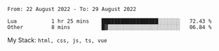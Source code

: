 <!--START_SECTION:waka-->

```text
From: 22 August 2022 - To: 29 August 2022

Lua           1 hr 25 mins    ██████████████████░░░░░░░   72.43 %
Other         8 mins          █▓░░░░░░░░░░░░░░░░░░░░░░░   06.84 %
```

<!--END_SECTION:waka-->
My Stack: `html, css, js, ts, vue`

